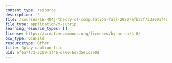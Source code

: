 ```yaml
---
content_type: resource
description: ''
file: /courses/18-404j-theory-of-computation-fall-2020/efba7f7332001f4bda606e7d5e1c2e0d_1VhnDdQsELo.srt
file_type: application/x-subrip
learning_resource_types: []
license: https://creativecommons.org/licenses/by-nc-sa/4.0/
ocw_type: OCWFile
resourcetype: Other
title: 3play caption file
uid: efba7f73-3200-1f4b-da60-6e7d5e1c2e0d
---
```


